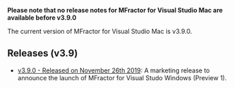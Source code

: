 **Please note that no release notes for MFractor for Visual Studio Mac are available before v3.9.0**

The current version of MFractor for Visual Studio Mac is v3.9.0.

## Releases (v3.9)

 * [v3.9.0 - Released on November 26th 2019](v3/v3.9.md#v3.9.0): A marketing release to announce the launch of MFractor for Visual Studo Windows (Preview 1).
